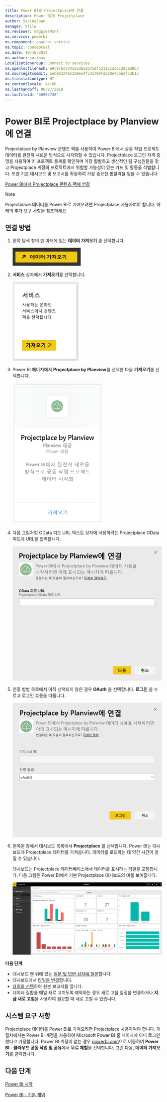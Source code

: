 ```yaml
---
title: Power BI로 Projectplace에 연결
description: Power BI용 Projectplace
author: SarinaJoan
manager: kfile
ms.reviewer: maggiesMSFT
ms.service: powerbi
ms.component: powerbi-service
ms.topic: conceptual
ms.date: 10/16/2017
ms.author: sarinas
LocalizationGroup: Connect to services
ms.openlocfilehash: e9c97bd754155de52d75df5211212c6c283928b3
ms.sourcegitcommit: 5eb8632f653b9ea4f33a780fd360e75bbdf53b13
ms.translationtype: HT
ms.contentlocale: ko-KR
ms.lasthandoff: 06/27/2018
ms.locfileid: "36964748"
---
```

# <a name="connect-to-projectplace-by-planview-with-power-bi"></a>Power BI로 Projectplace by Planview에 연결
Projectplace by Planview 콘텐츠 팩을 사용하여 Power BI에서 공동 작업 프로젝트 데이터를 완전히 새로운 방식으로 시각화할 수 있습니다. Projectplace 로그인 자격 증명을 사용하여 키 프로젝트 통계를 확인하며 가장 활발하고 생산적인 팀 구성원들을 찾고 Projectplace 계정의 프로젝트에서 위험할 가능성이 있는 카드 및 활동을 식별합니다. 또한 기본 대시보드 및 보고서를 확장하여 가장 중요한 통찰력을 얻을 수 있습니다.

[Power BI에서 Projectplace 콘텐츠 팩에 연결](https://app.powerbi.com/getdata/services/projectplace)

>[!NOTE]
>Projectplace 데이터를 Power BI로 가져오려면 Projectplace 사용자여야 합니다. 아래의 추가 요구 사항을 참조하세요.

## <a name="how-to-connect"></a>연결 방법
1. 왼쪽 탐색 창의 맨 아래에 있는 **데이터 가져오기** 를 선택합니다.
   
    ![](media/service-connect-to-projectplace/get.png)
2. **서비스** 상자에서 **가져오기**를 선택합니다.
   
    ![](media/service-connect-to-projectplace/services.png)
3. Power BI 페이지에서 **Projectplace by Planview**를 선택한 다음 **가져오기**를 선택합니다.  
   
    ![](media/service-connect-to-projectplace/projectplace.png)
4. 다음 그림처럼 OData 피드 URL 텍스트 상자에 사용하려는 Projectplace OData 피드에 URL을 입력합니다.
   
    ![](media/service-connect-to-projectplace/params.png)
5. 인증 방법 목록에서 아직 선택되지 않은 경우 **OAuth** 을 선택합니다. **로그인** 을 누르고 로그인 흐름을 따릅니다.  
   
   ![](media/service-connect-to-projectplace/creds.png)
6. 왼쪽된 창에서 대시보드 목록에서 **Projectplace** 를 선택합니다. Power BI는 대시보드에 Projectplace 데이터를 가져옵니다. 데이터를 로드하는 데 약간 시간이 걸릴 수 있습니다.  
   
    대시보드는 Projectplace 데이터베이스에서 데이터를 표시하는 타일을 포함합니다. 다음 그림은 Power BI에서 기본 Projectplace 대시보드의 예를 보여줍니다.
   
    ![](media/service-connect-to-projectplace/dashboard.png)

**다음 단계**

* 대시보드 맨 위에 있는 [질문 및 답변 상자에 질문](power-bi-q-and-a.md)합니다.
* 대시보드에서 [타일을 변경](service-dashboard-edit-tile.md)합니다.
* [타일을 선택](service-dashboard-tiles.md)하여 원본 보고서를 엽니다.
* 데이터 집합을 매일 새로 고치도록 예약하는 경우 새로 고침 일정을 변경하거나 **지금 새로 고침**을 사용하여 필요할 때 새로 고칠 수 있습니다.

## <a name="system-requirements"></a>시스템 요구 사항
Projectplace 데이터를 Power BI로 가져오려면 Projectplace 사용자여야 합니다. 이 절차에서는 Power BI 계정을 사용하여 Microsoft Power BI 홈 페이지에 이미 로그인했다고 가정합니다. Power BI 계정이 없는 경우 [powerbi.com](https://powerbi.microsoft.com/get-started/)으로 이동하여  **Power BI - 클라우드 공동 작업 및 공유**에서 **무료 체험**을 선택합니다. 그런 다음, **데이터 가져오기**를 클릭합니다.

## <a name="next-steps"></a>다음 단계
[Power BI 시작](service-get-started.md)

[Power BI - 기본 개념](service-basic-concepts.md)

